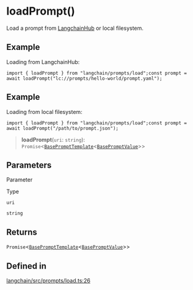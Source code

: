 loadPrompt()
============

Load a prompt from [LangchainHub](https://github.com/hwchase17/langchain-hub) or local filesystem.

Example[](#example "Direct link to Example")
---------------------------------------------

Loading from LangchainHub:

    import { loadPrompt } from "langchain/prompts/load";const prompt = await loadPrompt("lc://prompts/hello-world/prompt.yaml");

Example[](#example-1 "Direct link to Example")
-----------------------------------------------

Loading from local filesystem:

    import { loadPrompt } from "langchain/prompts/load";const prompt = await loadPrompt("/path/to/prompt.json");

> **loadPrompt**(`uri`: `string`): `Promise`<[`BasePromptTemplate`](/docs/api/prompts/classes/BasePromptTemplate)<[`BasePromptValue`](/docs/api/schema/classes/BasePromptValue)\>\>

Parameters[](#parameters "Direct link to Parameters")
------------------------------------------------------

Parameter

Type

`uri`

`string`

Returns[](#returns "Direct link to Returns")
---------------------------------------------

`Promise`<[`BasePromptTemplate`](/docs/api/prompts/classes/BasePromptTemplate)<[`BasePromptValue`](/docs/api/schema/classes/BasePromptValue)\>\>

Defined in[](#defined-in "Direct link to Defined in")
------------------------------------------------------

[langchain/src/prompts/load.ts:26](https://github.com/hwchase17/langchainjs/blob/1c1274d/langchain/src/prompts/load.ts#L26)